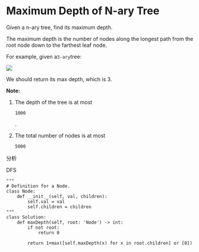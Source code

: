 # Maximum Depth of N-ary Tree

Given a n-ary tree, find its maximum depth.

The maximum depth is the number of nodes along the longest path from the root node down to the farthest leaf node.

For example, given a`3-ary`tree:

![](https://assets.leetcode.com/uploads/2018/10/12/narytreeexample.png)

We should return its max depth, which is 3.

**Note:**

1. The depth of the tree is at most

   `1000`

   .

2. The total number of nodes is at most

   `5000`

分析

DFS

```text
"""
# Definition for a Node.
class Node:
    def __init__(self, val, children):
        self.val = val
        self.children = children
"""
class Solution:
    def maxDepth(self, root: 'Node') -> int:
        if not root:
            return 0

        return 1+max([self.maxDepth(x) for x in root.children] or [0])
```

